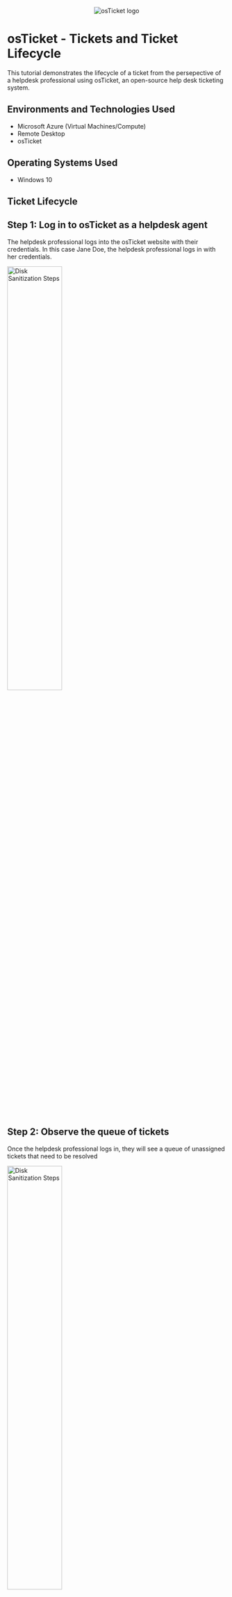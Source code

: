 <p align="center">
<img src="https://i.imgur.com/Clzj7Xs.png" alt="osTicket logo"/>
</p>

<h1>osTicket - Tickets and Ticket Lifecycle</h1>
This tutorial demonstrates the lifecycle of a ticket from the persepective of a helpdesk professional using osTicket, an open-source help desk ticketing system.<br />

<h2>Environments and Technologies Used</h2>

- Microsoft Azure (Virtual Machines/Compute)
- Remote Desktop
- osTicket

<h2>Operating Systems Used </h2>

- Windows 10</b> 


<h2>Ticket Lifecycle</h2>

<h2>Step 1: Log in to osTicket as a helpdesk agent</h2>
<p>
The helpdesk professional logs into the osTicket website with their credentials. In this case Jane Doe, the helpdesk professional logs in with her credentials.  
</p>

<p>
<img src="https://imgur.com/WR9ZTUD.png" width="50%" alt="Disk Sanitization Steps"/>
</p>
<p>

<h2>Step 2: Observe the queue of tickets</h2>

<p>Once the helpdesk professional logs in, they will see a queue of unassigned tickets that need to be resolved</p>

<p>
<img src="https://imgur.com/n4veNDu.png" width="50%" alt="Disk Sanitization Steps"/>
</p>
<p>

<h2>Step 3: Read the ticket</h2>

<p>The helpdesk professional will read the ticket in order to gather the important details of the issue described by the user. Here the issue is that Adobe is not working.</p>

<p>
<img src="https://imgur.com/5iJZfEg.png" width="50%" alt="Disk Sanitization Steps"/>
</p>
<p>

<h2>Step 4: Assign a ticket to an IT professional</h2>

<p>Either the queue manager or the helpdesk professional will decide who the ticket will be resolved by. They will assign the ticket to that individual. In this case, the ticket is assigned to 'Ben Lawson'. To see tickets that have been specifically to you, click on the 'My Tickets' tab.</p>

<p>
<img src="https://imgur.com/lmtGOcF.png" width="50%" alt="Disk Sanitization Steps"/>
</p>
<p>

<h2>Step 5: Assess the priority of the ticket</h2>

<p>When tickets arrive, the priority will often be initially determined by the user, so it may not have been accurately assessed according to the IT department's criteria. Here, we can read that the issue is that Adobe Reader is not working. As a helpdesk professional, you can determine and set the priority. In the image, helpdesk professinal Jane Doe decided that the priority is 'High'.</p>

<p>
<img src="https://imgur.com/ngoXGMw.png" width="50%" alt="Disk Sanitization Steps"/>
</p>
<p>
